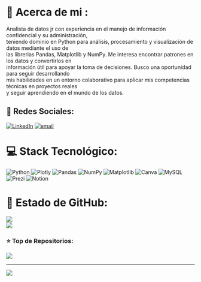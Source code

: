 # 🌼 Acerca de mi :
Analista de datos jr con experiencia en el manejo de información confidencial y su administración,<br>teniendo dominio en Python para análisis, procesamiento y visualización de datos mediante el uso de<br>las librerias Pandas, Matplotlib y NumPy. Me interesa encontrar patrones en los datos y convertirlos en<br>información útil para apoyar la toma de decisiones. Busco una oportunidad para seguir desarrollando<br>mis habilidades en un entorno colaborativo para aplicar mis competencias técnicas en proyectos reales<br>y seguir aprendiendo en el mundo de los datos.


## 🐜 Redes Sociales:
[![LinkedIn](https://img.shields.io/badge/LinkedIn-%230077B5.svg?logo=linkedin&logoColor=white)](https://linkedin.com/in/https://www.linkedin.com/in/yoselin-morua-valdez/) [![email](https://img.shields.io/badge/Email-D14836?logo=gmail&logoColor=white)](mailto:y.morua@outlook.com) 

# 💻 Stack Tecnológico:
![Python](https://img.shields.io/badge/python-3670A0?style=for-the-badge&logo=python&logoColor=ffdd54) ![Plotly](https://img.shields.io/badge/Plotly-%233F4F75.svg?style=for-the-badge&logo=plotly&logoColor=white) ![Pandas](https://img.shields.io/badge/pandas-%23150458.svg?style=for-the-badge&logo=pandas&logoColor=white) ![NumPy](https://img.shields.io/badge/numpy-%23013243.svg?style=for-the-badge&logo=numpy&logoColor=white) ![Matplotlib](https://img.shields.io/badge/Matplotlib-%23ffffff.svg?style=for-the-badge&logo=Matplotlib&logoColor=black) ![Canva](https://img.shields.io/badge/Canva-%2300C4CC.svg?style=for-the-badge&logo=Canva&logoColor=white) ![MySQL](https://img.shields.io/badge/mysql-4479A1.svg?style=for-the-badge&logo=mysql&logoColor=white) ![Prezi](https://img.shields.io/badge/Prezi-%23000000.svg?style=for-the-badge&logo=Prezi&logoColor=white) ![Notion](https://img.shields.io/badge/Notion-%23000000.svg?style=for-the-badge&logo=notion&logoColor=white)
# 🌈 Estado de GitHub:
![](https://github-readme-stats.vercel.app/api?username=yoselin-morua&theme=vue&hide_border=true&include_all_commits=true&count_private=false)<br/>
![](https://nirzak-streak-stats.vercel.app/?user=yoselin-morua&theme=vue&hide_border=true)<br/>

### ⭐ Top de Repositorios:
![](https://github-contributor-stats.vercel.app/api?username=yoselin-morua&limit=5&theme=vue&combine_all_yearly_contributions=true)

---
[![](https://visitcount.itsvg.in/api?id=yoselin-morua&icon=10&color=3)](https://visitcount.itsvg.in)

<!-- Proudly created with GPRM ( https://gprm.itsvg.in ) -->
